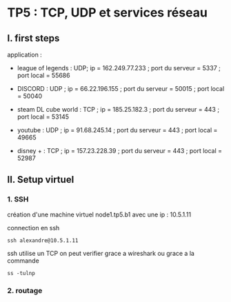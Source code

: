 # TP5 : TCP, UDP et services réseau

## I. first steps 

application :

- league of legends : UDP; 
 ip = 162.249.77.233 ; port du serveur = 5337 ; port local = 55686


- DISCORD : UDP ;
ip = 66.22.196.155
; port du serveur = 50015 ; 
port local = 50040


- steam DL cube world : TCP ; 
ip = 185.25.182.3 ; 
port du serveur = 443 ; 
port local = 53145


- youtube : UDP ; 
ip = 91.68.245.14 ; 
port du serveur = 443 ;
 port local = 49665


- disney + : TCP ; 
ip = 157.23.228.39 ; 
port du serveur = 443 ;
 port local = 52987


## II. Setup virtuel

### 1. SSH

création d'une machine virtuel node1.tp5.b1 avec une ip : 10.5.1.11

connection en ssh 
```
ssh alexandre@10.5.1.11
```
ssh utilise un TCP
on peut verifier grace a wireshark
ou grace a la  commande 
```
ss -tulnp
```


### 2. routage